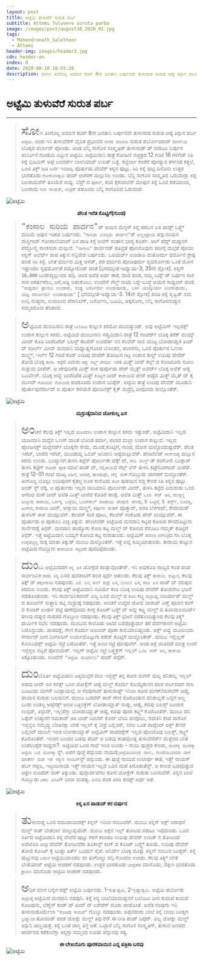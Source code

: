 ```yaml
---
layout: post
title: ಅಟ್ಟೆಮಿ ತುಳುವೆರೆ ಸುರುತ ಪರ್ಬ
subtitle: Attemi Tuluvere suruta parba
image: /images/post/august10_2020_01.jpg
tags:
  - Mahendranath_Salethoor
  - Attemi
header-img: images/header3.jpg
cdn: header-on
index: 0
date: 2020-08-10 18:55:20
description: ಸೋಣ ತಿಂಗೊಲ್ದ ಅಮಾಸೆ ಕರಿದ್ 8ನೇ ದಿನತಾನಿ ಬರ್ಪುನವೇ ತುಳುನಾಡ ಸುರುತ ಆಡ್ಯೆ ತಿನ್ಪುನ ಪರ್ಬ *ಅಟ್ಟೆಮಿ*
---
```


# ಅಟ್ಟೆಮಿ ತುಳುವೆರೆ ಸುರುತ ಪರ್ಬ
***

> <span style='font-size: xx-large;'>ಸೋ</span>ಣ ತಿಂಗೊಲ್ದ ಅಮಾಸೆ ಕರಿದ್ 8ನೇ ದಿನತಾನಿ ಬರ್ಪುನವೇ ತುಳುನಾಡ ಸುರುತ ಆಡ್ಯೆ ತಿನ್ಪುನ ಪರ್ಬ `ಅಟ್ಟೆಮಿ`. ಆಂಡ ಇನಿ ತುಳುವೆರೆಗ್ ವೈದಿಕ ಪ್ರಭಾವದ `ನಾಗರ ಪಂಚೆಮಿ` ಸುರುತ ಪರ್ಬೋಂದಾದ್ `ಮಾರ್ನೆಮಿ` ಬೊಕ್ಕದ ಪರ್ಬಾದ್ ಪೋಂಡು. ಆಂಡ ಬೆನ್ನಿ ಸಾಗೊಳಿ ಸಂಸ್ಕೃತಿಡ್ ತುಳುನಾಡ್ ಡ್ ಸುರುಟು ಬರ್ಪುನ ಪರ್ಬೊನೆ ಗುಂಡೆಮಿ ಎಟ್ಟುನ ಅಟ್ಟೆಮಿ. ಅಟ್ಟೆಮಿದಾನಿ ರಾತ್ರೆ ರೋಹಿಣಿ ನಚ್ಚತ್ರದ 12 ಗಂಟೆ 16 ಗಳಿಗೆಡ್ ಸಿರಿ ಕಿಸ್ನೆ ಭೂಮಿಗ್ ಅಪ್ಪೆ ಬಂಜಿರ್ದ್ ಬಾಲೆಯಾದ್ ಉದಿತ್ ಬತ್ತೆ. ಕಲ್ವೆರ್ಲಾ ಕಂಡೆರೆ ಪೋಡ್ಯುನ ಕರ್ಗಂಡ ಕತ್ತಲೆ, ಒಂಜಿ ತಿಕ್ಡ್ ಜಡಿ ಬರ್ಸ ಇಂಚಿಪ್ಪಿ ಪೊರ್ತುಡು ದೇವೆರ್ ಕಿಸ್ನನ ಪುಟ್ಟು. ಸಿರಿ ಕಿಸ್ನೆ ಪುಟ್ಟಿ ದಿನೊನು ಉತ್ತರ ಭಾರತೊಡು `ಗೋಕುಲಾಷ್ಟಮಿ` ಪಂದ್ ಆಚರಣೆ ಮಲ್ಪುನಲ ಉಂಡು. ಬೆನ್ನಿ ಸಾಗೊಳಿ ಸಂಸ್ಕೃತಿದ ಒರುವಾದ್ಲಾ ಕಿಸ್ನ ಬಲರಾಮೆರೆನ್ ತೂಯೆರೆ ಸಾಧ್ಯ. ಬೆದ್ರ್ ದ `ಪುರಲ್`, ಕಂಜಿ ಕೈಕಂಜಿಲೆನ್ ಮೇಪುನ ಕಿಸ್ನೆ ಒಂಜಿ ಕಡೆಯಾಂಡ, ಬಲರಾಮೆ `ನುಗ ನಾಯೆರ್`, `ಉಜ್ಜೆರ್` ಪತೊಂದು ಬೆನ್ನಿ ಸಾಗೊಲಿದ ಓರುವಾಪೆ.

![ಅಟ್ಟೆಮಿ](/images/post/august10_2020_03.jpg "ಪೆಲತ ಇರೆತ ಕೊಟ್ಟಿಗೆ(ಗುಂಡ)")
**<center>ಪೆಲತ ಇರೆತ ಕೊಟ್ಟಿಗೆ(ಗುಂಡ)</center>**
             
> <span style='font-size: x-large;'>`"ಕಂಸಾಲ ಸುರಿಯ ಪಾರ್ದನ"`</span>ಡ್ ಆಯನ ಮೆಗ್ದಿನ್ ಕಿಸ್ನೆ ಪರಬನ ಏಸ ಪಾಡ್ದ್ ಬತ್ತ್ದ್ ಮದಿಮೆ ಆಪುನ ಇಚಾರ ಬರ್ಪುಂಡು. `"ಗಾಳಿಯ ಬೊಳ್ಳಿಮ ಪಾರ್ದನ"`ಡ್ `ಅಣ್ಣಂದ್ರಾಯೆ` ಪನ್ಪುನಾಯನ ಮೆಗ್ದಿಗಾದ್ ಗೋಪಾಲೆಯಾದ್ ಏಸ ಪಾಡಿ ಕಿಸ್ನೆ ಅಲೆಗ್ ಸಂತಾನ ಭಾಗ್ಯ ಕೊರ್ಪೆ. ಆಲ್ ಪೆದ್ದ್ ದುಪ್ಪುನಗ ಪೆದ್ದೋಲ್ತಿ ಸಾಂಕನಲಾ ಮಲ್ಪುವೆ. `"ನಾಗಸಿರಿ"` ಪಾರ್ದನಡ್ ಪತಿವ್ರತೆ ಪೊಂಜೊವುನು ಪರೀಗ್ಸೆ ಮಲ್ಪೆರೆ ಪೋಯಿ ಕಿಸ್ನಗ್ ಅಲೆರ್ದ್ ಶಾಪ ತಿಕ್ಕುನ ಸನ್ನಿವೇಶ ಬರ್ಪುಂಡು. ಒರಿಯರ್ದ್ ಉಂಡಾಪಿ ಮತೋರ್ದು ಧರ್ಮೊನೆ ಶ್ರೇಷ್ಠ ಪಂಡೆ ಸಿರಿ ಕಿಸ್ನೆ. ಬೇತೆ ಧರ್ಮದ ಮಿತ್ತ ಆಸೆಡ್, ಪರ ಧರ್ಮದ ಪೋಡಿಪುರ್ದು ಸ್ವಧರ್ಮೋಡು ಒಂತೆ ದೋಸ ಇತ್ತುಂಡಲ ಸ್ವಧರ್ಮೋಡೆ ಸಯ್ಯೋಲಿಂದ್ ಪಂತೆ [ಭಗವದ್ಗೀತೆ-ಅಧ್ಯಾಯ-3, 35ನೇ ಶ್ಲೋಕ]. ಕಿಸ್ನಗ್ `16,000` ಬುಡೇದ್ಯಲ್ಲುಂದು ಪನ್ಪ. ಆಂಡ ಅವೆತ ಅರ್ಥ ಈತೆ, ದಾದ ಪಂಡ, ನಮ್ಮ ಬದ್ಕ್ ಡ್ ಬರ್ಪುನ ಸಾರ ಸಾರ ಆಕರ್ಷಣೆಲು, ಆಸೆ,ಅಡ್ಡಿ ಆತಂಕೊಲು. ಉಂದೆನ್ ಗೆಲ್ತ್ ನಾಯೆ ಸಿದ್ದೆ-ಬುದ್ಧೆ ಆಯೆರೆ ಸಾಧ್ಯಂದ್ ಪಂಡೆ. `"ನುಪ್ಪುರ್ದು ಪ್ರಾಣಿಲು ಉಂಡಾಪ, ನುಪ್ಪು ಬರ್ಸೊರ್ದು ಉಂಡಾಪುಂಡು, ಬರ್ಸ ಯಜ್ನೋರ್ದು ಉಂಡಾಪುಂಡು, ಯಜ್ಞ ಕರ್ಮೋರ್ದು ಉಂಡಾಪುಂಡು"` [ ಭಗವದ್ಗೀತೆ-ಅಧ್ಯಾಯ-3. 14ನೇ ಶ್ಲೋಕ] ಪಂಡಿ ಕಿಸ್ನೆ ಸೃಷ್ಟಿಡ್ ನಮ ಉನ್ಪಿ ನುಪ್ಪುಗು, ಉಸುಲುದ ಪೆರಾನಿಲೆಗ್, ಬರ್ಸೊಗು, ಬೂಮಿ, ಅಕ್ಕಸೊಗು, ಬೆನ್ನಿ ಸಾಗೊಳಿಗುಪ್ಪುನ ಸಮ್ಮಂದೊನು ತೆರಿಪಾದೆ.
                         
> <span style='font-size: xx-large;'>ಅ</span>ಟ್ಟೆಮಿದ ದುಂಬುನಾನಿ ರಾತ್ರೆ `ಬಲೊಟು` ಕುಲ್ಲುನ ಕಿರಮೋ ದುಂಬಿತ್ತುಂಡ್. ಅವು ಅಟ್ಟೆಮಿಗ್ ಇಲ್ಲದಕ್ಲ್ ಉಪಾಸ ಕುಲ್ಲುನ ಕಿರಮ. ಅಟ್ಟೆಮಿದ ದುಂಬುನಾನಿ ಸಪ್ತಮಿದಾನಿ ರಾತ್ರೆ 12 ಗಂಟೆರ್ದ್ ಬೊಕ್ಕ ತರೆಕ್ ಮೆಯ್ಕ್ ಮೀದ್ ಕೊಡಿ ಬಾರೆದಿರೆಟ್ ಬಲಸ್ದ್ ಕೆಲವೆರ್ ಉಂಡೆರ್ಡ ನನ ಕೆಲವೆರ್ ನಾಲಿ ಮುಟ್ಟ ಬೋಡಾಯ್ಲೆಕ ತಿಂದ್ ದ್ ನಡಿರ್ಲ್ ಮೀದ್ ಮನದಾನಿ ಮಧ್ಯಾಹ್ನಗೊಂಜಿ ಬೊಂಡನ, ಪಲಾರನಾ, ಒಂಜಿ ಪೊರ್ತುದ ಓಣಸಾ ಮಲ್ತ್ದ್, ಇರ್ಲ್ 12 ಗಂಟೆ ಕರಿದ್ ಉದಿಪು ದೇವೆರ್ ತೋಜುನ ಗಿಟ್ಟ ಉಪಾಸ ಕುಲ್ದ್ ಉದಿಪು ದೇವೆರ್ ತೋಜಿ ಬೊಕ್ಕ `ತುಳಸಿ ಕಟ್ಟೆ`ದ ಎದುರು `ಕಪ್ಪು ಕಲ್ಲ್ನ್` `ಚೇವುದ ಇರೆ`ತ ಮಿತ್ತ್ ದೀದ್ ಕಲ್ಲ್ ದ ಸೊಂಟೊಗು ನೂಲು ಸುತ್ತುದು ದೀಪೆರ್.  ಆ ಚೇವುದಿರೆತ ಮಿತ್ತ್ ಸಂಕ ಪುರ್ಪೊಡು ಪೇರ್ ಮೈತ್ದ್ ಅವೆರ್ದ್ ಬೊಕ್ಕ ಅವೆಕ್ ಅಡ್ಡ ಬೂರ್ವೆರ್. ಬೊಕ್ಕ ಅವ್ಲು ಬಾರೆದಿರೆತ ಮಿತ್ತ್ `ಕೊಟ್ಟಿಗೆ` ದೀದ್ `ತಾರಾಯಿ`ದ ಪೇರ್ ಆಡ್ಯೆದ ಮಿತ್ತ್ ಮೈತ್ ದ್ ಕೈ ಮುಗಿದ್ `ಗೋವಿಂದ ಗೋವಿಂದ` ಪಂಡೊಂದು ಉಪಾಸ ಬುಡ್ಪೆರ್. ಅಟ್ಟೆಮಿ ರಾತ್ರೆ ಉದಿಪು ದೇವೆರ್ ಮೂಡುನಿ ಪೊರ್ತಾಪುನೆರ್ದಾದ್ ಆ ಪೊರ್ತು ಕಳೆಯೆರೆ ಪೊಂಜನಕ್ಲ್ ಕೈಕ್ ಮದ್ರೆನ್ಗಿ ದೀವೊಂದು ಕುಲ್ಲೊಂತೆರ್.

![ಅಟ್ಟೆಮಿ](/images/post/august10_2020_01.jpg "ಮಸ್ರುಡ್ಕೆದಾನಿದ ಜೋಕುಲ್ನ ಏಸ")
**<center>ಮಸ್ರುಡ್ಕೆದಾನಿದ ಜೋಕುಲ್ನ ಏಸ </center>**

> <span style='font-size: xx-large;'>ಅಂ</span>ಚನೆ ಕೆಲವು ತಿಕ್ಡ್ ಇಲ್ಲದ `ಯಜಮಾನಿ` ಉಪಾಸ ಕುಲ್ಲುನ ಕಿರಮ ಇತ್ತುಂಡ್. ಅಟ್ಟೆಮಿದಾನಿ ಇಲ್ಲದ ಯಜಮಾನಿ ಮದ್ದೆನ ಒಣಸ್ ದಾಂತೆ ಬೊಂಡ ಪರ್ದಾ, ಪಲಾರ ಮಲ್ದಾ ಉಪಾಸ ಕುಲ್ಲುವೆ. ಇಲ್ಲದ ಪೊಂಜನಕ್ಲ್ ಮದ್ದೆನರ್ದ್ ಬೊಕ್ಕನೇ ಸೇಮೆ, ಮೂಡೆ,ಕೊಟ್ಟಿಗೆ, ಗುಂಡ, ದೋಸೆ ಮಲ್ತೊಂದುಪ್ಪುವೆರ್. ಪೆಲತ ಇರೆಟ್, ಬಾರೆದ ಇರೆಟ್, ಮುಂಡೆಯ್ದ ಒಲಿಟ್ ಆನಿದಾನಿ ಆಡ್ಯೆಮಲ್ಪುವೆರ್. ಪೇಂಟೆಲೆಡ್ `ಸಾರ್ನೆದಡ್ಯೆ` ಮಲ್ಪುನ ಕಿರಮ ಉಂಡು. ಬಯ್ಯಾನಗ ತುಳಸಿ ಕಟ್ಟೆನ್ ಪೊರ್ಲುಡೇ ದೆಕ್ಕ್ ದ್, `ಸೇಡಿ ಮಣ್ಣ್` ಡ್ ರಂಗೋಲಿ ಬುಡ್ಪಾದ್ ತುಳಸಿ ಕಟ್ಟೆಗ್ `ಗೊಂಡೆ ಪೂತ` ಮಾಲೆ ಪಾಡ್ ದ್, `ನೆಲ್ಲಿಕಾಯಿ`ದ ಗೆಲ್ಲ್ ಲೆನ್ ತುಳಸಿ ಕಟ್ಟೆಗೊರಗಾದ್ ದೀಪೆರ್. ರಾತ್ರೆ 12-01 ಗಂಟೆ ಮುಟ್ಟ `ಭಜನೆ`, `ಅರಿಕತೆ`, `ತಾಳಮದ್ಲೇ`, `ಚೆನ್ನೆ ಮಣೆ` ಗೊಬ್ಬುಡು ಜಾಗರಣೆ ಮಲ್ತೊಂತೆರ್. ತಿಂಗೊಲ್ದ ಬೊಲ್ಪು ಉದಿಪುನಗ ಕೈತಲ್ದ ಊರ ಸಾನೊಡು `ಕದಿನ` ಪುಡಯಿನ ಸವ್ದ ಕೇಂಡ ಸಿರಿ ಕಿಸ್ನನ ಪುಟ್ಟು ಆಂಡ್ ನ್ದ್ ಲೆಕ್ಕ. ಆ ಪೊರ್ತುಡು ಇಲ್ಲದ ಯಜಮಾನಿ ಪೊರ್ಲುಡೇ ಮೀದ್, ತುಳಸಿ ಕಟ್ಟೆದ ಎದುರುಡು ಒಂಜಿ ಅಗೆಲದ ಮಣೆ ದೀದ್ ಅವೆತ ಮಿತ್ತ್ ಬಾರೆದ ಕೊಡಿರೆ ಪಾಡ್ವೆ. ಅವೆತ ಮಿತ್ತ್ `ಒಂಜಿ ಸೇರ್ ಅರಿ`, `ಮುಕ್ಕಣ್ಣ ಜುಟ್ಟುದ ತಾರಾಯಿ`, `ಒರ್ಕನ್ನ ಬಜ್ಜೆಯಿ`, `ಒಂಜೇಕಾಲ್ ರೂಪಾಯಿ ಪಾವೊಲಿ ಪಣವು`, `5 ಬಚ್ಚಿರೆ`, `5 ಪರ್ನ್ದ್`, `ಊದತ್ತಿ`, `ಪಿಂಗಾರ`, `ಕೇದಾಯಿ` ದೀದ್, ಅನ್ಕಾಯಿ ಮಲ್ತ್ದ್, `ಕರ್ಪೂರ ತುಡರ್` ಪೊತ್ತಾದ್, ಆರತಿ ಬೆಳಗಾದ್, ಕೇದಾಯಿಡ್ ತುಳಸಿಗ್ `ಪೇರ್` ಮಯ್ಪುವೆರ್. ಕೆಲವೆರ್ ಸಂಕ ಪೂಟು, ಕೆಲವೆರ್ ಸಂಕೊಡು ಪೇರ್ ಮಯ್ಪುವೆರ್. ಈ ಪೊರ್ತುಡು ಆ ಪೂಕುಲು ಎಚ್ಚ ತಿಕ್ಕುವ. ಪೇಂಟೆಲೆಡ್ ಅಟ್ಟೆಮಿದ ಮನದಾನಿ ಕಟ್ಟದ  ಕೋರಿದ ರೇಸದೊಟ್ಟುಗು ಸಾರ್ನೆದಡ್ಯೆ ತಿನ್ಪೆರ್. ಮನದಾನಿ ಪಾಡ್ಯೊಗು ಕೋರಿ ಕಟ್ಟ ಮಲ್ತ್ ದ್ ಕೋರಿದ ರೆಸೊಟು ಗಮ್ಮತ್ ಕೊಟ್ಟಿಗೆ ತಿನ್ಪೆರ್. ಇತ್ತೆ ಅಟ್ಟೆಮಿದಾನಿ ಬಯ್ಯಗೆ ಕೋರಿದ ಕಟ್ಟ ಸುರಾತುಂಡು. ಅಟ್ಟೆಮಿಗ್ `ಪದೆಂಜಿ` `ಜೀಗುಜ್ಜೆ`ದ ಗಸಿ ಬೊಕ್ಕ `ಉಪ್ಪಡಚ್ಚಿಲ್ದ` ಸುಕ್ಕ ಮಾತಾ ತಿಕ್ಕುಡ್ ದುಂಬು ಮಲ್ತೊಂತೆರ್. ಇತ್ತೆ ಅವ್ಲ ಕಮ್ಮಿಯಾತುಂಡು. ತಾರಾಯಿ ಕುಟ್ಟುನ ಅಟ್ಟೆಮಿದ ಗೊಬ್ಬುಗು `ತಾರಾಯಿದ ಕಟ್ಟಂದೇ` ಪುದರಿಪ್ಪೆದುಂಡು. 
                    
> <span style='font-size: xx-large;'>ದುಂ</span>ಬು ಅಟ್ಟೆಮಿದಪಗ `ಕಿಸ್ನ ಏಸ` ಜೋಕ್ಲೆಡ ಪಾಡ್ಪಾವೊಂತೇರ್. ಇನಿ ಅವುಕೂಡಿ ರಾಜ್ಯದ ಕಲತ ಪಂಡ ಸಾರ್ವಜನಿಕ `ರಾಧಾ ಕಿಸ್ನ` ಏಸದ ಪುನೆಪಾಟಿಗೆ ಪಂಡ ಸ್ಪರ್ಧೆ ಆತುಂಡು. ಕೆಲವು ತಿಕ್ಡ್ `ತಾರಾಯಿ ಕುಟ್ಟುನ`, ಕೆಲವು ತಿಕ್ಕ್ ಡ್ `ತಪ್ಪಂಗಾಯಿ` ನಡಪುಂಡು. `ಪಿಲಿ ಏಸ`, `ಕೀಲ್ ಕುದ್ರೆ ಏಸ`, `ಬೊಂಬೆ ಏಸ`, `ಕರಡಿ ಏಸ` ಪಾಡ್ ದ್ ನಲಿಪುನ ಕಿರಮಲ ಉಂಡು. ಕೆಲವು ತಿಕ್ಡ್  ಅಟ್ಟೆಮಿದಾನಿ ಸೂರ್ಯೆ ಕಂತಿ ಬೊಕ್ಕ ಉದಿಪು ದೇವೆರ್ ತೋಜಿನೇಟ ಭಜನೆ ನಡತೊಂತುಂಡು. ಇನಿ ಸಾರ್ವಜನಿಕವಾದ್ ಎಲ್ಯ ಒಂಜಿ ಮಣ್ಣ್ ದ `ತೂರಿ` ಕಟ್ಟ್ನ `ಮಸ್ರುಡ್ಕೆ`, ಬಾರ್ಯಾತ್ ಮಣ್ಣ್ ದ ತೂರಿಲೆನ್ ಸುತ್ತಾಲ ಕಟ್ನ ಮಸ್ರುಡ್ಕೆ ನಡಪುಂಡು. ಅಂಚನೆ ಉದ್ದದ ಚೋಲಿ ಜಾರಾದ್ ಎಣ್ಣೆ ಪೂಜಿನ ಕಂಗ್ ದ ಕೊಡಿಕ್ ಉರ್ಡಾ ಪಟ್ಟೆ ಪುಣೆವೊಂದು ಕಂಗ್ದ ಕೊಡಿಕ್ ಬಡ್ತ್ ದ್ ಅವ್ಲು ಕಟ್ಟ್ನ ಮಣ್ಣ್ ದ ತೂರಿದುಲಯಿರ್ದ್ ಪಣವು ದೆಪ್ಪುನ ಸಾಹಸದ ಗೊಬ್ಬುಲ ನಡಪುಂಡು. ಕೆಲವು ತಿಕ್ಡ್ ಭಜನೆ ನಡತೊಂದಿತ್ತುಂಡ ಕೆಲವು ತಿಕ್ಕ್ದ್ ಧಾರ್ಮಿಕ ಸಭೆಲ ನಡಪುಂಡು. ದುಂಬುದ ಕಾಲೊಡು ಆಟಿದ ಬಡಪೊತ್ತುರ್ದು ತರೆ ದೆರ್ಪೆರಾನಗ ಅಟ್ಟೆಮಿ ಬರೊನ್ತುಂಡು. ಪಾಪದಕ್ಲೆ, ಗೇಣಿ ಕೊರ್ದು ಅರಿಬಾರ್ ಪೂರಾ ಕಾಲಿಯಾದಿಪ್ಪುಂಡು. ಅಕ್ಲ್ ಅವ್ಲು ಮೂಲುಂದು ಸೇರ್ಸಾದ್ ದೀನ ನಿಂಗಲರಿನ್ ಉರ್ದುದೊಟ್ಟುಗು ಕಡೆದ್ ಕೊಟ್ಟಿಗೆ ಮಲ್ತೊಂತೇರ್. ದುಂಬು ಇಲ್ಲಿಲ್ಲಗ್ ಕೊಂಬುದಕ್ಲ್ ಅಟ್ಟೆಮಿ ನಟ್ರೆ ಬರೊಂತೆರ್. ಇತ್ತೆ ಅಂಚ ನಟ್ರೆ ಪೋಪುಜೆರ್. ಆಂಡ ಅಕ್ಲೆ ಜಾತಿದಡೆ ಮಾತ್ರ ಉಂರೆ ಇಜ್ಜಿನ್ದಲ ನಟ್ಟರೆ ಪೋವಯೆರ್. ಇಲ್ಲಗ್ ಅಟ್ಟೆಮಿ ನಟ್ರೆ ಬತ್ತ್ನಕ್ಲೆಗ್ ಇಲ್ಲಲ್ `ಒಂಜಿ ಸೇರ್ ಅರಿ`, `ತಾರಾಯಿ` ತಿಕ್ಕೊಂತುಂಡು. ಉಂದೆನ್ `"ಅಟ್ಟೆಮಿ ಮರ್ಯಾದಿ"` ಪಂದ್ ಪನ್ಪೆರ್.


> <span style='font-size: xx-large;'>ದುಂ</span>ಬೊರ್ತಿ ಅಟ್ಟೆಮಿದಾನಿ `ಆಡ್ಯೆ`ಮಲ್ಪೆರೆ ದಾಲ ಇಜ್ಜಿನ್ದ್ ತನ್ನ ಕಡೀರ ಮಗನ್ ಮಲ್ಲ ದನಿಕುಲ್ನ ಇಲ್ಲಲ್ ಅಡವು ದೀದ್ ಅರಿ ಕನತ್ದ್ ಒರಿನ ಜೋಕ್ಲೆಗ್ ಆಡ್ಯೆ ಮಲ್ತ್ ಕೊರ್ದು ಕೊಯ್ಯೆರಾನಗ ಪಂಡ ಪರ್ಬದಪಗ ಸಾಲ ಬೂಟುದು ಮಗನ್ ಬುಡ್ಪಾಯಲ್ಗೆ. ಆ ನೆಂಪುಗಾದ್ ತುಳುನಾಡ್ಡ್ ಇನಿಲಾ ಕಡೀರ ಮಗಕ್/ಮಗಲೆಗ್ ಆಡ್ಯೆ, ಪಾಯಸ ಸುರುಕು ಬಲಸುನಿಗೆ. ದುಂಬು ಬಡವೆರ್ ತಾನ್ ಗೇಣಿ ಕೊರೊಂತುನ ದನಿಕುಲ್ನಡೆ ಬನ್ನಗ ಅಲ್ತ ಬುಡು ಉಡಲ್ದ ಅಪ್ಪೆನಕ್ಲ್ ಅಂಚ ಬತ್ತಿನಕ್ಲೆಗ್ ಬೋಡಾಯ್ನಾತ್ ನುಪ್ಪು, ಆಡ್ಯೆ, ಕಜಿಪು ಬಲಸ್ದ್ ಬಂಜಾರ ಉನ್ಪದ್, ತಿನ್ಪಾದ್, ಇಲ್ಲಡೆಗ್ಲಾ ಬೋಡಾಯ್ನಾತ್ ಆಡ್ಯೆ, ಕಜಿಪು ಪೂರಾ ಕಟ್ಟ್ದ್ ಕೊರೊಂತೆರ್. ದುಂಬು ದನಿ ಒಕ್ಕೆಲ್ ಉಪ್ಪುನಗ ನಮಕಾದ್ ಅರಿ ಬಾರ್ ಬುಲೆದ್ ಕೊರ್ನ ಬೆಂದಿ ಜೀವೊಲು, ನಮಕಿನಿ ಕಂಡ ಸಾಗೊಳಿ ಇಜ್ಜಿನ್ದಲ ನಮ್ಮವ್ಲು ಬೆಂತಿನಕ್ಲು ಬೇತೆ ಇಲ್ಲಲ್ ಕೈ ನೀರ್ರೆ ಬಲ್ಲಿಂದ್, ನನಲ ಒಂತೆ ಪಾಡ್ಲೆಂದ್  ಅಕ್ಲ್ ಕೇನೆರೆ ಬಲ್ಲಿಂದ್ ದುಂಬೇ ಇಂಚ ಬೋಡಾಯ್ನಾತ್ ಅಟ್ಟೆಮಿಗ್ ಪಾಪದಕ್ಲೆಗ್ ಇಲ್ಲದ ಪೊಂಜೊವು ಬಲಸ್ದ್, ಕಟ್ಟ್ದ್ ಕೊರೊಂತೆರ್. ಇಂಚಿನ ಬಂಜಿದ ಬಡವು ತೆರಿದ್ ಆ ಬಡವು ಕಂತವೊಂತ್ನ ತುಳುವೆರೆರ್ದ್ ಮೆತ್ತೆನದ ಬೇತೆ ಉಡಲುಪ್ಪೆರೆ ಸಾಧ್ಯನೇ?. ಅಟ್ಟೆಮಿದ ಒಂಜಿ ಗಾದೆ ಇಂಚ ಉಂಡು -  ನಾಯಿ ಪುಚ್ಚೆಡ ಕೇಂಡು, `ಮಂಗಕ್ಕ ಮಂಗಕ್ಕಾ ಅಟ್ಟೆಮಿ ಏಪ ಮಂಗಕ್ಕಾ` ನ್ದ್. ಅಪಗ ಪುಚ್ಚೆ ಪನ್ಪುಂಡು ನಾಯಿಡ,`ಅಟ್ಟೆಮಿಯಾಂಡ ದಾನೆ, ಗುಂಡೆಮಿಯಾಂಡ ದಾನೆ ಮಾತೆರ್ನ ಮಡೆ ಇರೆ ನಕ್ಕುನ ನಾಯಿಗ್`ನ್ದ್ ಪನ್ಪುಂಡು. ಈ ಪುಚ್ಚೆ ನಾಯಿದ ಉಲಾರ್ಥ ಈತೆ, ಇತ್ತ್ ನಾಯಗ್ ಪರ್ಬ ಗದ್ದಲ, ಇಜ್ಜಂದಿನಾಯೆ ಇತ್ತ್ ನಾಯನ ಇಲ್ಲದ ಒರಿನ ಮಡೆ ತಿನೊಡಾತೆನ್ದ್. ಆ ಕಾಲದ ಬಡಪೊತ್ತುದ ಚಿತ್ರಣ ಉಂದೆಟ್ ನಂಕ್ ತಿಕ್ಕುಂಡು. ಪುದ್ದಾರ್ದಪಗಲ ಕಡೀರ ಜೋಕ್ಲೆಗ್ ಸುರುಕು ಬಲಸುವೆರ್. ಕಿಸ್ನನ ಬಾಲೆ ಗೊಬ್ಬುಡು `ವಿಠಲ ಪಿಂಡಿ`ಗ್ ಬಾರೀ ಮಹತ್ವ. ಪಿಂಡಿ ಪಂಡ ತಿಂಡಿ ಪಂಡ್ದ್ ಅರ್ಥ ಆತೆ.

![ಅಟ್ಟೆಮಿ](/images/post/august10_2020_02.jpg "ಕಿಸ್ನ ಏಸ ಪಾಡುದ್ ಕರ ಡರ್ಪುನ")
**<center>ಕಿಸ್ನ ಏಸ ಪಾಡುದ್ ಕರ ದರ್ಪುನ </center>**
             
> <span style='font-size: xx-large;'>ತು</span>ಳುನಾಡ್ದ ಒಂಜಿ ಸಮುದಾಯದಕ್ಲ್ ಕಿಸ್ನನ್ ಇನಿಲಾ ನಂಬುಜೆರ್. ದುಂಬು ಕಿಸ್ನನ್ ಅಕ್ಲ್ ಆರಾಧನೆ ಮಲ್ತ್ ನಾತ್ ಬೇತೆರ್ಲಾ ಮಲ್ತುಪ್ಪಯೆರ್. ದುಂಬು ಅಕ್ಲೆನ ಇಲ್ಲ್ ತೋಟದ ನಡುಟು ಇಪ್ಪೆದುಂಡು. ಒಂಜಿ ಸರ್ತಿದ ಅಟ್ಟೆಮಿದಾನಿ ಕಿಸ್ನ ದೇವೆರೆ ಪುಟ್ಟು ಗಳಿಗೆ ಕರಿಂಡಲ ಉದಿಪು ದೇವೆರ್ ಉದಿತ್ ನ ತೋಜಂದೆ ಅವೆಟೊರಿ `ಚಂದ್ರ` ದೇವೆರ್ ತೋಜುವೆರಾ ತೂಕಾನ್ದ್ ಕಂಗ್ ದ ಕೊಡಿಕ್ ಬಡ್ತ್ದ್ ತೂಯೆ. ಉದಿಪು ದೇವೆರ್ ತೋಜಿ ಕೊಸಿಟ್ ಕೈ ಬುಡ್ದು ತಿರ್ತ್ ಬೂರ್ದು ಸೈಪೆ. ಆನಿರ್ದ್ ಬೊಕ್ಕ ಮೊಕ್ಲು ಕಿಸ್ನನ್ ನಂಬುನ ಬುಡ್ಯೆರ್. ಕಿಸ್ನೆ ಪುಟ್ಟುನವು `ಬಹುಳ` ಅಟ್ಟೆಮಿಯಾಂಡಲ ವಾ ತಿಂಗೊಲ್ದು ಪನ್ಪಿ ಗೊಂದಲ ಉಂಡು. ಕೆಲವು ತಿಕ್ಕ್ಡ್ ಬೇತೆ ಬೇತೆಯಾದ್ ಅಟ್ಟೆಮಿ ಆಚರಣೆ ನಡಪುಂಡು. ಉತ್ತರ ಭಾರತೊಡು `ಭಾದ್ರಪದ` ಮಾಸೊಡು, ದಕ್ಷಿಣ ಭಾರತೊಡು `ಶ್ರಾವಣ` ಮಾಸೊಡು ಅಟ್ಟೆಮಿ ಆಚರಣೆ ನಡಪುಂಡು.
           
> <span style='font-size: xx-large;'>ಅ</span>ಧಿಕ ಮಾಸ ಬನ್ನಗ ರಡ್ಡ್ ಅಟ್ಟೆಮಿ ಬರ್ಪುಂಡು. 1-`ಶುಕ್ಲಾಷ್ಟಮಿ`, 2-`ಕೃಷ್ಣಾಷ್ಟಮಿ`. ಅಟ್ಟೆಮಿ ಪರ್ಬೊಡು `ಮಸ್ರುಡ್ಕೆ` ಅಟ್ಟೆಮಿದ ಮನದಾನಿ ನಡಪುನಿ. ಕಿಸ್ನೆ ಕಿನ್ಯ ಬಾಲೆಯಾದುಪ್ಪುನಗ ಬಲೊಟು ದೀನ ಕುದುಪೆ  ಕುದುಪೆ ಕೊಜಪುನು, ಬೆಣ್ಣೆನ್ ಕಂಡ್ ದ್ ತಿಂದ್ ದ್ ಏರೇರೆಗ್ ದೂರು ಪಾಡೊಂತೆ. ಅವೆತ ನೆಂಪುಗು ಇನಿ ತುಳುನಾಡೊರ್ಮೆಲಾ `"ಕೊಜಪು ಕುದುಪೆ"` ಗೊಬ್ಬು ನಡಪುಂಡು. ಅಪ್ಪೆನೆದುರು ಬಾಲೆ ಕಿಸ್ನೆ ಬಾಯಿ ಬುಡ್ನಗ `ಬ್ರಹ್ಮಾಂಡ` ತೋಜಿಂಡ್ ಪಂಡ ಜೋಕ್ಲು ಮಣ್ಣ್ ತಿನ್ಪುನೆನ್ ಈ ರೀತಿ ಪಂಡ್ ದಿಪ್ಪೆರ್. ಎಲ್ಯ ಜೋಕ್ಲು ಮಣ್ಣ್ ತಿನ್ಪುನಿ ಜಾಸ್ತಿಯತ್ತೆ. ಕಿಸ್ನೆ ಒಂತೆ ಜಾಸ್ತಿ ತಿನ್ತೆ ಆತೆ. ಒಟ್ಟಾರೆ ಬೆನ್ನಿ ಸಾಗೊಳಿ ಸಂಸ್ಕೃತಿಗ್, ತುಳುವ ಜನಪದ ಪಾರ್ದನದ ಕತೆಕುಲೆಗ್ಲಾ ಕಿಸ್ನಗ್ಲಾ ಸಮ್ಮಂದ ಉಂಡು ಪನ್ಪುನವು ಸತ್ಯ.

**<center>ಈ ಲೇಖನೊಗು ಪೂರಕವಾಯಿನ ಎನ್ನ ಪತ್ರಿಕಾ ಬರವು</center>**
![ಅಟ್ಟೆಮಿ](/images/post/august10_2020_04.jpg "ಈ ಲೇಖನೊಗು ಪೂರಕವಾಯಿನ ಎನ್ನ ಪತ್ರಿಕಾ ಬರವು")
